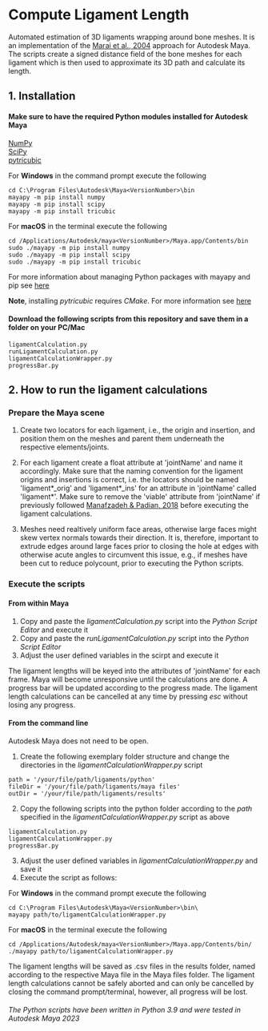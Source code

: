 # Compute Ligament Length

Automated estimation of 3D ligaments wrapping around bone meshes. It is an implementation of the [Marai et al., 2004](https://doi.org/10.1109/TBME.2004.826606) approach for Autodesk Maya. The scripts create a signed distance field of the bone meshes for each ligament which is then used to approximate its 3D path and calculate its length. 

## 1. Installation 
#### Make sure to have the required Python modules installed for Autodesk Maya

[NumPy](https://numpy.org/)  
[SciPy](https://scipy.org/)    
[pytricubic](https://github.com/danielguterding/pytricubic)  

For **Windows** in the command prompt execute the following 
```
cd C:\Program Files\Autodesk\Maya<VersionNumber>\bin
mayapy -m pip install numpy
mayapy -m pip install scipy
mayapy -m pip install tricubic
```
For **macOS** in the terminal execute the following
```
cd /Applications/Autodesk/maya<VersionNumber>/Maya.app/Contents/bin
sudo ./mayapy -m pip install numpy
sudo ./mayapy -m pip install scipy
sudo ./mayapy -m pip install tricubic
```
For more information about managing Python packages with mayapy and pip see [here](https://knowledge.autodesk.com/support/maya/learn-explore/caas/CloudHelp/cloudhelp/2023/ENU/Maya-Scripting/files/GUID-72A245EC-CDB4-46AB-BEE0-4BBBF9791627-htm.html)

**Note**, installing *pytricubic* requires *CMake*. For more information see [here](https://github.com/danielguterding/pytricubic)

#### Download the following scripts from this repository and save them in a folder on your PC/Mac
```
ligamentCalculation.py  
runLigamentCalculation.py  
ligamentCalculationWrapper.py  
progressBar.py  
```
## 2. How to run the ligament calculations

### Prepare the Maya scene

1. Create two locators for each ligament, i.e., the origin and insertion, and position them on the meshes and parent them underneath the respective elements/joints.

2. For each ligament create a float attribute at 'jointName' and name it accordingly. Make sure that the naming convention for the ligament origins  and insertions is correct, i.e. the locators should be named 'ligament*_orig' and 'ligament*_ins' for an attribute in 'jointName' called 'ligament*'. Make sure to remove the 'viable' attribute from 'jointName' if previously followed [Manafzadeh & Padian, 2018](https://doi.org/10.1098/rspb.2018.0727) before executing the ligament calculations.

3. Meshes need realtively uniform face areas, otherwise large faces might skew vertex normals towards their direction. It is, therefore, important to extrude edges around large faces prior to closing the hole at edges with otherwise acute angles to circumvent this issue, e.g., if meshes have been cut to reduce polycount, prior to executing the Python scripts.

### Execute the scripts
#### From within Maya

1. Copy and paste the *ligamentCalculation.py* script into the *Python Script Editor* and execute it
2. Copy and paste the *runLigamentCalculation.py* script into the *Python Script Editor*
3. Adjust the user defined variables in the scirpt and execute it

The ligament lengths will be keyed into the attributes of 'jointName' for each frame. Maya will become unresponsive until the calculations are done. A progress bar will be updated according to the progress made. The ligament length calculations can be cancelled at any time by pressing *esc* without losing any progress.

#### From the command line 
Autodesk Maya does not need to be open.
1. Create the following exemplary folder structure and change the directories in the *ligamentCalculationWrapper.py* script
```
path = '/your/file/path/ligaments/python' 
fileDir = '/your/file/path/ligaments/maya files'
outDir = '/your/file/path/ligaments/results' 
```
2. Copy the following scripts into the python folder according to the *path* specified in the *ligamentCalculationWrapper.py* script as above
```
ligamentCalculation.py
ligamentCalculationWrapper.py
progressBar.py
```
3. Adjust the user defined variables in *ligamentCalculationWrapper.py* and save it
4. Execute the script as follows:

For **Windows** in the command prompt execute the following
```
cd C:\Program Files\Autodesk\Maya<VersionNumber>\bin\
mayapy path/to/ligamentCalculationWrapper.py
```
For **macOS** in the terminal execute the following
```
cd /Applications/Autodesk/maya<VersionNumber>/Maya.app/Contents/bin/
./mayapy path/to/ligamentCalculationWrapper.py
```
The ligament lengths will be saved as .csv files in the results folder, named according to the respective Maya file in the Maya files folder. The ligament length calculations cannot be safely aborted and can only be cancelled by closing the command prompt/terminal, however, all progress will be lost.

###### The Python scripts have been written in Python 3.9 and were tested in Autodesk Maya 2023
